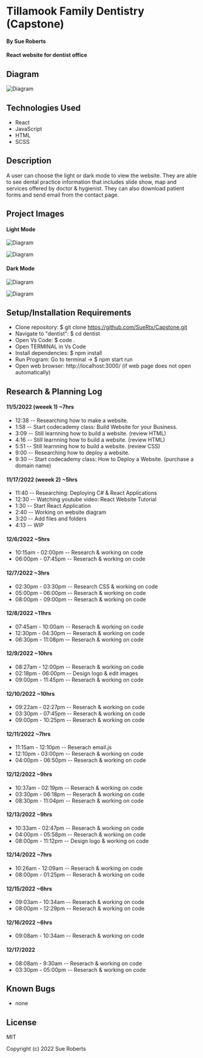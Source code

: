 # Tillamook Family Dentistry (Capstone)

#### By Sue Roberts

####  React website for dentist office 

## Diagram

![Diagram](dentist/src/components/images/rm-diagram.png)

## Technologies Used
* React
* JavaScript
* HTML
* SCSS

## Description
 A user can choose the  light or dark mode  to  view the website.  They are able to see  dental  practice information that includes slide show, map and services offered by doctor & hygienist. They can also download patient forms and send email from the contact page.

## Project Images

#### Light Mode

![Diagram](dentist/src/components/images/rm-homeSun.png)  
  
![Diagram](dentist/src/components/images/rm-mapSun.png)

#### Dark Mode

![Diagram](dentist/src/components/images/rm-homeMoon.png)  
  
![Diagram](dentist/src/components/images/rm-mapMoon.png)

## Setup/Installation Requirements

* Clone repository: $ git clone https://github.com/SueRtx/Capstone.git   
* Navigate to "dentist": $ cd dentist   
* Open Vs Code: $ code .   
* Open TERMINAL in Vs Code
* Install dependencies: $ npm install
* Run Program: Go to terminal  → $ npm start run 
* Open web browser: http://localhost:3000/ (if web page does not open automatically) 

## Research & Planning Log

#### 11/5/2022 (weeek 1) ~7hrs
* 12:38 -- Researching how to make a website.
* 1:58  -- Start codecademy class: Build Website for your Business.
* 3:09  -- Still learnning how to build  a website. (review HTML)
* 4:16  -- Still learnning how to build a website. (review HTML)
* 5:51  -- Still learnning how to build a website. (review CSS)
* 9:00  -- Researching how to deploy a website.
* 9:30  -- Start codecademy class: How to Deploy a Website. (purchase a domain name)

#### 11/17/2022 (weeek 2) ~5hrs
* 11:40 -- Researching: Deploying C# & React Applications
* 12:30 -- Watching youtube video: React Website Tutorial
* 1:30  -- Start React Application
* 2:40  -- Working on website diagram
* 3:20  -- Add files and folders
* 4:13  -- WIP 

#### 12/6/2022 ~5hrs
* 10:15am - 02:00pm -- Research & working on code
* 06:00pm - 07:45pm -- Reserach & working on code 

#### 12/7/2022 ~3hrs
* 02:30pm - 03:30pm -- Research CSS & working on code
* 05:00pm - 06:00pm -- Reserach & working on code
* 08:00pm - 09:00pm -- Reserach & working on code

#### 12/8/2022 ~11hrs
* 07:45am - 10:00am -- Reserach & working on code
* 12:30pm - 04:30pm -- Reserach & working on code
* 06:30pm - 11:08pm -- Reserach & working on code

#### 12/9/2022 ~10hrs
* 08:27am - 12:00pm -- Reserach & working on code
* 02:18pm - 06:00pm -- Design logo & edit images
* 09:00pm - 11:45pm -- Reserach & working on code

#### 12/10/2022 ~10hrs
* 09:22am - 02:27pm -- Reserach & working on code
* 03:30pm - 07:45pm -- Reserach & working on code
* 09:00pm - 10:25pm -- Reserach & working on code

#### 12/11/2022 ~7hrs
* 11:15am - 12:10pm -- Reserach email.js
* 12:10pm - 03:00pm -- Reserach & working on code
* 04:00pm - 06:50pm -- Reserach & working on code

#### 12/12/2022 ~9hrs
* 10:37am - 02:19pm -- Reserach & working on code
* 03:30pm - 06:18pm -- Reserach & working on code
* 08:30pm - 11:04pm -- Reserach & working on code

#### 12/13/2022 ~9hrs
* 10:33am -  02:47pm -- Reserach & working on code
* 04:00pm -  05:58pm -- Reserach & working on code
* 08:00pm -  11:12pm -- Design logo  & working on code

#### 12/14/2022 ~7hrs
* 10:26am - 12:09am -- Reserach & working on code
* 08:00pm - 01:25pm -- Reserach & working on code

#### 12/15/2022 ~6hrs
* 09:03am - 10:34am  -- Reserach & working on code
* 08:00pm - 12:29pm -- Reserach & working on code

#### 12/16/2022 ~6hrs
* 09:08am - 10:34am  -- Reserach & working on code

#### 12/17/2022 
* 08:08am - 9:30am  -- Reserach & working on code
* 03:30pm - 05:00pm -- Reserach & working on code


## Known Bugs

* none

## License

MIT

Copyright (c) 2022 Sue Roberts

